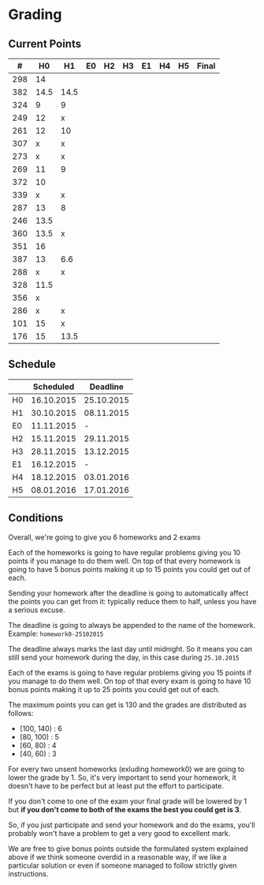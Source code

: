 # Grading

## Current Points

|   #   |  H0  |  H1  | E0 | H2 | H3 | E1 | H4 | H5 | Final |
|-------|------|------|----|----|----|----|----|----|-------|
|  298  |  14  |      |    |    |    |    |    |    |       |
|  382  | 14.5 | 14.5 |    |    |    |    |    |    |       |
|  324  |  9   | 9    |    |    |    |    |    |    |       |
|  249  |  12  | x    |    |    |    |    |    |    |       |
|  261  |  12  | 10   |    |    |    |    |    |    |       |
|  307  |  x   | x    |    |    |    |    |    |    |       |
|  273  |  x   | x    |    |    |    |    |    |    |       |
|  269  |  11  |  9   |    |    |    |    |    |    |       |
|  372  |  10  |      |    |    |    |    |    |    |       |
|  339  |  x   | x    |    |    |    |    |    |    |       |
|  287  |  13  |  8   |    |    |    |    |    |    |       |
|  246  | 13.5 |      |    |    |    |    |    |    |       |
|  360  | 13.5 | x    |    |    |    |    |    |    |       |
|  351  |  16  |      |    |    |    |    |    |    |       |
|  387  |  13  | 6.6  |    |    |    |    |    |    |       |
|  288  |  x   | x    |    |    |    |    |    |    |       |
|  328  | 11.5 |      |    |    |    |    |    |    |       |
|  356  |  x   |      |    |    |    |    |    |    |       |
|  286  |  x   | x    |    |    |    |    |    |    |       |
|  101  |  15  | x    |    |    |    |    |    |    |       |
|  176  |  15  | 13.5 |    |    |    |    |    |    |       |

## Schedule

|    | Scheduled  | Deadline   |
|----|------------|------------|
| H0 | 16.10.2015 | 25.10.2015 |
| H1 | 30.10.2015 | 08.11.2015 |
| E0 |        11.11.2015   | - |
| H2 | 15.11.2015 | 29.11.2015 |
| H3 | 28.11.2015 | 13.12.2015 |
| E1 |        16.12.2015   | - |
| H4 | 18.12.2015 | 03.01.2016 |
| H5 | 08.01.2016 | 17.01.2016 |

## Conditions

Overall, we're going to give you 6 homeworks and 2 exams

Each of the homeworks is going to have regular problems
giving you 10 points if you manage to do them well.
On top of that every homework is going to have 5 bonus
points making it up to 15 points you could get out of
each.

Sending your homework after the deadline is going to
automatically affect the points you can get from it:
typically reduce them to half, unless you have a serious
excuse.

The deadline is going to always be appended to the name of 
the homework.
Example: `homework0-25102015`

The deadline always marks the last day until midnight. So
it means you can still send your homework during the day,
in this case during `25.10.2015`

Each of the exams is going to have regular problems
giving you 15 points if you manage to do them well.
On top of that every exam is going to have 10 bonus
points making it up to 25 points you could get out of
each.

The maximum points you can get is 130 and the grades are
distributed as follows:
- [100, 140) : 6
-  [80, 100) : 5
-  [60, 80)  : 4 
-  [40, 60)  : 3

For every two unsent homeworks (exluding homework0) we are
going to lower the grade by 1. So, it's very important to
send your homework, it doesn't have to be perfect but at
least put the effort to participate.

If you don't come to one of the exam your final grade will
be lowered by 1 but **if you don't come to both of the exams
the best you could get is 3**.

So, if you just participate and send your homework and do 
the exams, you'll probably won't have a problem to get a
very good to excellent mark.

We are free to give bonus points outside the formulated
system explained above if we think someone overdid in a
reasonable way, if we like a particular solution or even 
if someone managed to follow strictly given instructions.

